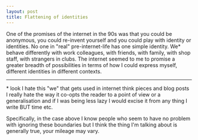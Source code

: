 ```yaml
---
layout: post
title: Flattening of identities
---
```

One of the promises of the internet in the 90s was that you could be anonymous, you could re-invent yourself and you could play with identity or identities. No one in "real" pre-internet-life has one simple identity. We* behave differently with work colleagues, with friends, with family, with shop staff, with strangers in clubs. The internet seemed to me to promise a greater breadth of possibilities in terms of how I could express myself, different identities in different contexts.

----

\* look I hate this "we" that gets used in internet think pieces and blog posts I really hate the way it co-opts the reader to a point of view or a generalisation and if I was being less lazy I would excise it from any thing I write BUT time etc. 

Specifically, in the case above I know people who seem to have no problem with ignoring these boundaries but I think the thing I'm talking about is generally true, your mileage may vary.
